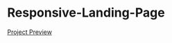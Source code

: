 # Responsive-Landing-Page

<a href="https://sunaramwebdev.github.io/Responsive-Landing-Page/"> Project Preview</a>
